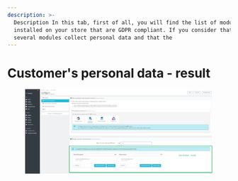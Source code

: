 ```yaml
---
description: >-
  Description In this tab, first of all, you will find the list of modules
  installed on your store that are GDPR compliant. If you consider that one or
  several modules collect personal data and that the
---
```


# Customer's personal data - result

<figure><img src="../../../../../../.gitbook/assets/image (35).png" alt=""><figcaption></figcaption></figure>
